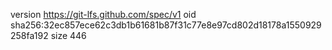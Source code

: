 version https://git-lfs.github.com/spec/v1
oid sha256:32ec857ece62c3db1b61681b87f31c77e8e97cd802d18178a1550929258fa192
size 446
